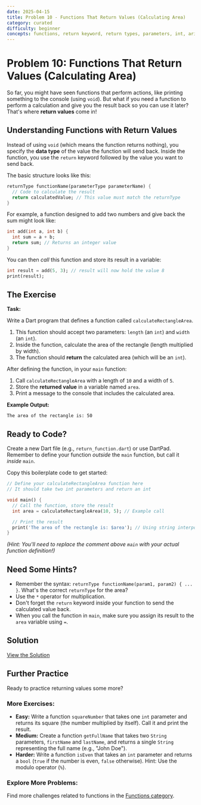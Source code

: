 ```yaml
---
date: 2025-04-15
title: Problem 10 - Functions That Return Values (Calculating Area)
category: curated
difficulty: beginner
concepts: functions, return keyword, return types, parameters, int, arithmetic
---
```


# Problem 10: Functions That Return Values (Calculating Area)

So far, you might have seen functions that perform actions, like printing something to the console (using `void`). But what if you need a function to perform a calculation and give you the result back so you can use it later? That's where **return values** come in!

## Understanding Functions with Return Values

Instead of using `void` (which means the function returns nothing), you specify the **data type** of the value the function will send back. Inside the function, you use the `return` keyword followed by the value you want to send back.

The basic structure looks like this:

```dart
returnType functionName(parameterType parameterName) {
  // Code to calculate the result
  return calculatedValue; // This value must match the returnType
}
```

For example, a function designed to add two numbers and give back the sum might look like:

```dart
int add(int a, int b) {
  int sum = a + b;
  return sum; // Returns an integer value
}
```

You can then *call* this function and store its result in a variable:

```dart
int result = add(5, 3); // result will now hold the value 8
print(result);
```

## The Exercise

**Task:**

Write a Dart program that defines a function called `calculateRectangleArea`.

1.  This function should accept two parameters: `length` (an `int`) and `width` (an `int`).
2.  Inside the function, calculate the area of the rectangle (length multiplied by width).
3.  The function should **return** the calculated area (which will be an `int`).

After defining the function, in your `main` function:

1.  Call `calculateRectangleArea` with a length of `10` and a width of `5`.
2.  Store the **returned value** in a variable named `area`.
3.  Print a message to the console that includes the calculated area.

**Example Output:**

```
The area of the rectangle is: 50
```

## Ready to Code?

Create a new Dart file (e.g., `return_function.dart`) or use DartPad. Remember to define your function *outside* the `main` function, but call it *inside* `main`.

Copy this boilerplate code to get started:

```dart
// Define your calculateRectangleArea function here
// It should take two int parameters and return an int

void main() {
  // Call the function, store the result
  int area = calculateRectangleArea(10, 5); // Example call

  // Print the result
  print('The area of the rectangle is: $area'); // Using string interpolation
}
```
*(Hint: You'll need to replace the comment above `main` with your actual function definition!)*

## Need Some Hints?

*   Remember the syntax: `returnType functionName(param1, param2) { ... }`. What's the correct `returnType` for the area?
*   Use the `*` operator for multiplication.
*   Don't forget the `return` keyword inside your function to send the calculated value back.
*   When you call the function in `main`, make sure you assign its result to the `area` variable using `=`.

## Solution

[View the Solution](curated-solutions/prob-10-solution.md)

## Further Practice

Ready to practice returning values some more?

### More Exercises:

*   **Easy:** Write a function `squareNumber` that takes one `int` parameter and returns its square (the number multiplied by itself). Call it and print the result.
*   **Medium:** Create a function `getFullName` that takes two `String` parameters, `firstName` and `lastName`, and returns a single `String` representing the full name (e.g., "John Doe").
*   **Harder:** Write a function `isEven` that takes an `int` parameter and returns a `bool` (`true` if the number is even, `false` otherwise). Hint: Use the modulo operator (`%`).

### Explore More Problems:

Find more challenges related to functions in the [Functions category](../categories/functions.md).